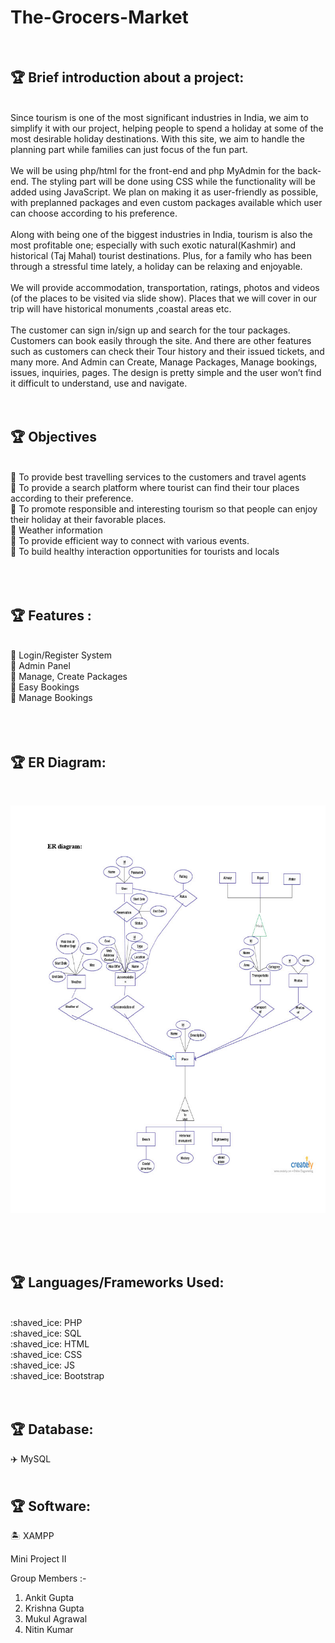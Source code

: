 # The-Grocers-Market

<br>
 
 ## :trophy: Brief introduction about a project:
<br>
Since tourism is one of the most significant industries in India, we aim to simplify it with
our project, helping people to spend a holiday at some of the most desirable holiday destinations.
With this site, we aim to handle the planning part while families can just focus of the fun part.
<br><br> 
We will be using php/html for the front-end and php MyAdmin for the back-end. The
styling part will be done using CSS while the functionality will be added using JavaScript. We
plan on making it as user-friendly as possible, with preplanned packages and even custom
packages available which user can choose according to his preference.
<br><br>
Along with being one of the biggest industries in India, tourism is also the most profitable
one; especially with such exotic natural(Kashmir) and historical (Taj Mahal) tourist destinations.
Plus, for a family who has been through a stressful time lately, a holiday can be relaxing and
enjoyable.
 <br><br>
 We will provide accommodation, transportation, ratings, photos and videos (of the
places to be visited via slide show). Places that we will cover in our trip will have historical
monuments ,coastal areas etc.
<br><br>
The customer can sign in/sign up and search for the tour packages. Customers can book easily through the site. And there are other features such as customers can check their Tour history and their issued tickets, and many more. And Admin can Create, Manage Packages, Manage bookings, issues, inquiries, pages. The design is pretty simple and the user won’t find it difficult to understand, use and navigate.
<br><br><br>

## :trophy: Objectives
<br>
📗 To provide best travelling services to the customers and travel agents <br>
📗 To provide a search platform where tourist can find their tour places according to their preference. <br>
📗 To promote responsible and interesting tourism so that people can enjoy their holiday at their favorable places. <br>
📗 Weather information <br>
📗 To provide efficient way to connect with various events. <br>
📗 To build healthy interaction opportunities for tourists and locals <br>
<br><br><br>

## :trophy: Features :
<br>
📘 Login/Register System <br>
📘 Admin Panel <br>
📘 Manage, Create Packages <br>
📘 Easy Bookings <br>
📘 Manage Bookings <br>
<br><br><br>

## :trophy: ER Diagram:
<br>
<p align="center">
 
![ER-Diagram](https://github.com/anushka23g/Travel-Tourism-Website/blob/master/er-diagram.jpg)

</p>
<br><br><br>

## :trophy: Languages/Frameworks Used:
<br>
:shaved_ice: PHP<br>
:shaved_ice: SQL<br>
:shaved_ice: HTML<br>
:shaved_ice: CSS<br>
:shaved_ice: JS<br>
:shaved_ice: Bootstrap<br>
<br><br>

## :trophy: Database: <br>
:airplane: MySQL
<br><br>

## :trophy: Software: <br>
:desert_island: XAMPP 

Mini Project II

Group Members :-

1.	Ankit Gupta 	            
2.  Krishna Gupta
3.  Mukul Agrawal 
4.  Nitin Kumar 

